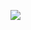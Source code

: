 ![](https://github-readme-codewars-stats.herokuapp.com/api/?username=Vadosdavos&card&colormode=dark_mode)
